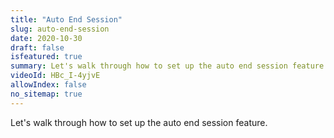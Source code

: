 ```yaml
---
title: "Auto End Session"
slug: auto-end-session
date: 2020-10-30
draft: false
isfeatured: true
summary: Let's walk through how to set up the auto end session feature.
videoId: HBc_I-4yjvE
allowIndex: false
no_sitemap: true
---
```




Let's walk through how to set up the auto end session feature.
